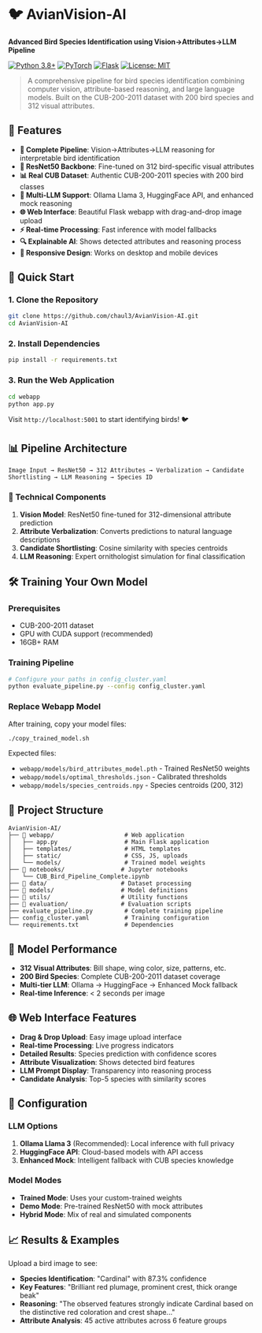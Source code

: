 # 🐦 AvianVision-AI

**Advanced Bird Species Identification using Vision→Attributes→LLM Pipeline**

[![Python 3.8+](https://img.shields.io/badge/python-3.8+-blue.svg)](https://www.python.org/downloads/)
[![PyTorch](https://img.shields.io/badge/PyTorch-2.0+-orange.svg)](https://pytorch.org/)
[![Flask](https://img.shields.io/badge/Flask-2.0+-green.svg)](https://flask.palletsprojects.com/)
[![License: MIT](https://img.shields.io/badge/License-MIT-yellow.svg)](https://opensource.org/licenses/MIT)

> A comprehensive pipeline for bird species identification combining computer vision, attribute-based reasoning, and large language models. Built on the CUB-200-2011 dataset with 200 bird species and 312 visual attributes.

## 🌟 Features

- **🎯 Complete Pipeline**: Vision→Attributes→LLM reasoning for interpretable bird identification
- **🧠 ResNet50 Backbone**: Fine-tuned on 312 bird-specific visual attributes
- **📊 Real CUB Dataset**: Authentic CUB-200-2011 species with 200 bird classes
- **🤖 Multi-LLM Support**: Ollama Llama 3, HuggingFace API, and enhanced mock reasoning
- **🌐 Web Interface**: Beautiful Flask webapp with drag-and-drop image upload
- **⚡ Real-time Processing**: Fast inference with model fallbacks
- **🔍 Explainable AI**: Shows detected attributes and reasoning process
- **📱 Responsive Design**: Works on desktop and mobile devices

## 🚀 Quick Start

### 1. Clone the Repository
```bash
git clone https://github.com/chaul3/AvianVision-AI.git
cd AvianVision-AI
```

### 2. Install Dependencies
```bash
pip install -r requirements.txt
```

### 3. Run the Web Application
```bash
cd webapp
python app.py
```

Visit `http://localhost:5001` to start identifying birds! 🐦

## 📊 Pipeline Architecture

```
Image Input → ResNet50 → 312 Attributes → Verbalization → Candidate Shortlisting → LLM Reasoning → Species ID
```

### 🔬 Technical Components

1. **Vision Model**: ResNet50 fine-tuned for 312-dimensional attribute prediction
2. **Attribute Verbalization**: Converts predictions to natural language descriptions
3. **Candidate Shortlisting**: Cosine similarity with species centroids
4. **LLM Reasoning**: Expert ornithologist simulation for final classification

## 🛠️ Training Your Own Model

### Prerequisites
- CUB-200-2011 dataset
- GPU with CUDA support (recommended)
- 16GB+ RAM

### Training Pipeline
```bash
# Configure your paths in config_cluster.yaml
python evaluate_pipeline.py --config config_cluster.yaml
```

### Replace Webapp Model
After training, copy your model files:
```bash
./copy_trained_model.sh
```

Expected files:
- `webapp/models/bird_attributes_model.pth` - Trained ResNet50 weights
- `webapp/models/optimal_thresholds.json` - Calibrated thresholds
- `webapp/models/species_centroids.npy` - Species centroids (200, 312)

## 📁 Project Structure

```
AvianVision-AI/
├── 📂 webapp/                    # Web application
│   ├── app.py                   # Main Flask application
│   ├── templates/               # HTML templates
│   ├── static/                  # CSS, JS, uploads
│   └── models/                  # Trained model weights
├── 📂 notebooks/                # Jupyter notebooks
│   └── CUB_Bird_Pipeline_Complete.ipynb
├── 📂 data/                     # Dataset processing
├── 📂 models/                   # Model definitions
├── 📂 utils/                    # Utility functions
├── 📂 evaluation/               # Evaluation scripts
├── evaluate_pipeline.py         # Complete training pipeline
├── config_cluster.yaml          # Training configuration
└── requirements.txt             # Dependencies
```

## 🎯 Model Performance

- **312 Visual Attributes**: Bill shape, wing color, size, patterns, etc.
- **200 Bird Species**: Complete CUB-200-2011 dataset coverage
- **Multi-tier LLM**: Ollama → HuggingFace → Enhanced Mock fallback
- **Real-time Inference**: < 2 seconds per image

## 🌐 Web Interface Features

- **Drag & Drop Upload**: Easy image upload interface
- **Real-time Processing**: Live progress indicators
- **Detailed Results**: Species prediction with confidence scores
- **Attribute Visualization**: Shows detected bird features
- **LLM Prompt Display**: Transparency into reasoning process
- **Candidate Analysis**: Top-5 species with similarity scores

## 🔧 Configuration

### LLM Options
1. **Ollama Llama 3** (Recommended): Local inference with full privacy
2. **HuggingFace API**: Cloud-based models with API access
3. **Enhanced Mock**: Intelligent fallback with CUB species knowledge

### Model Modes
- **Trained Mode**: Uses your custom-trained weights
- **Demo Mode**: Pre-trained ResNet50 with mock attributes
- **Hybrid Mode**: Mix of real and simulated components

## 📈 Results & Examples

Upload a bird image to see:
- **Species Identification**: "Cardinal" with 87.3% confidence
- **Key Features**: "Brilliant red plumage, prominent crest, thick orange beak"
- **Reasoning**: "The observed features strongly indicate Cardinal based on the distinctive red coloration and crest shape..."
- **Attribute Analysis**: 45 active attributes across 6 feature groups